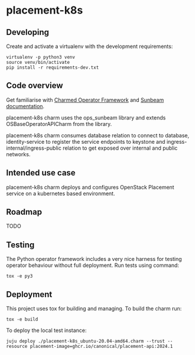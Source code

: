 # placement-k8s

## Developing

Create and activate a virtualenv with the development requirements:

    virtualenv -p python3 venv
    source venv/bin/activate
    pip install -r requirements-dev.txt

## Code overview

Get familiarise with [Charmed Operator Framework](https://juju.is/docs/sdk)
and [Sunbeam documentation](sunbeam-docs).

placement-k8s charm uses the ops\_sunbeam library and extends
OSBaseOperatorAPICharm from the library.

placement-k8s charm consumes database relation to connect to database,
identity-service to register the service endpoints to keystone
and ingress-internal/ingress-public relation to get exposed over
internal and public networks.

## Intended use case

placement-k8s charm deploys and configures OpenStack Placement service
on a kubernetes based environment.

## Roadmap

TODO

## Testing

The Python operator framework includes a very nice harness for testing
operator behaviour without full deployment. Run tests using command:

    tox -e py3

## Deployment

This project uses tox for building and managing. To build the charm
run:

    tox -e build

To deploy the local test instance:

    juju deploy ./placement-k8s_ubuntu-20.04-amd64.charm --trust --resource placement-image=ghcr.io/canonical/placement-api:2024.1

<!-- LINKS -->

[sunbeam-docs]: https://opendev.org/openstack/charm-ops-sunbeam/src/branch/main/README.rst

